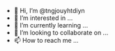 - 👋 Hi, I’m @tngjouyhtdiyn
- 👀 I’m interested in ...
- 🌱 I’m currently learning ...
- 💞️ I’m looking to collaborate on ...
- 📫 How to reach me ...

<!---
tngjouyhtdiyn/tngjouyhtdiyn is a ✨ special ✨ repository because its `README.md` (this file) appears on your GitHub profile.
You can click the Preview link to take a look at your changes.
--->
